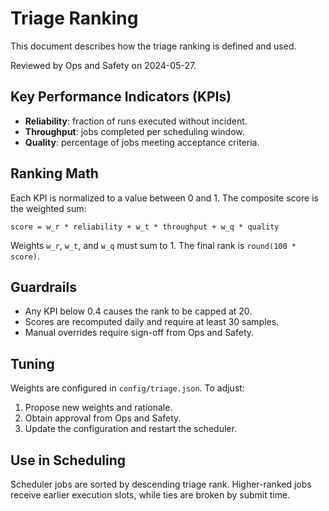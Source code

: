 # Triage Ranking

This document describes how the triage ranking is defined and used.

Reviewed by Ops and Safety on 2024-05-27.

## Key Performance Indicators (KPIs)
- **Reliability**: fraction of runs executed without incident.
- **Throughput**: jobs completed per scheduling window.
- **Quality**: percentage of jobs meeting acceptance criteria.

## Ranking Math
Each KPI is normalized to a value between 0 and 1. The composite score is the weighted sum:

```
score = w_r * reliability + w_t * throughput + w_q * quality
```

Weights `w_r`, `w_t`, and `w_q` must sum to 1. The final rank is `round(100 * score)`.

## Guardrails
- Any KPI below 0.4 causes the rank to be capped at 20.
- Scores are recomputed daily and require at least 30 samples.
- Manual overrides require sign-off from Ops and Safety.

## Tuning
Weights are configured in `config/triage.json`. To adjust:
1. Propose new weights and rationale.
2. Obtain approval from Ops and Safety.
3. Update the configuration and restart the scheduler.

## Use in Scheduling
Scheduler jobs are sorted by descending triage rank. Higher-ranked jobs receive earlier execution slots, while ties are broken by submit time.

